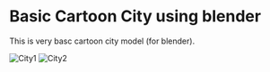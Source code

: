 
# Basic Cartoon City using blender

This is very basc cartoon city model (for blender).

![City1](https://github.com/user-attachments/assets/1fccf842-1a4e-4d58-9a8d-4f0c2d7e8fe1)
![City2](https://github.com/user-attachments/assets/04c2019b-40b1-4dad-8c47-7d80f0d175a7)
